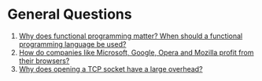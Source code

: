 # General Questions

1. [Why does functional programming matter? When should a functional programming language be used?](./functional_programming.md)
2. [How do companies like Microsoft, Google, Opera and Mozilla profit from their browsers?](./howBrowserMakeMoney.md)
3. [Why does opening a TCP socket have a large overhead?](./tcpLargeOverHead.md)
